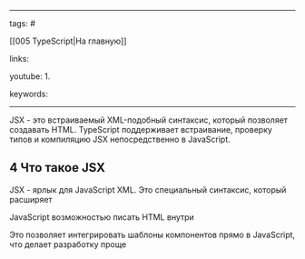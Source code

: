 ____

tags: #

[[005 TypeScript|На главную]]

links: 

youtube: 
1. 

keywords:

_____

JSX - это встраиваемый XML-подобный синтаксис, который позволяет создавать HTML. TypeScript поддерживает встраивание, проверку типов и компиляцию JSX непосредственно в JavaScript.

## 4 Что такое JSX

JSX - ярлык для JavaScript XML. Это специальный синтаксис, который расширяет

JavaScript возможностью писать HTML внутри

Это позволяет интегрировать шаблоны компонентов прямо в JavaScript, что делает разработку проще
